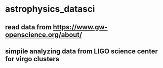 # astrophysics_datasci
## read data from https://www.gw-openscience.org/about/
## simpile analyzing data from LIGO science center for virgo clusters
